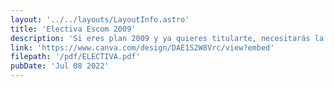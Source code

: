 ```yaml
---
layout: '../../layouts/LayoutInfo.astro'
title: 'Electiva Escom 2009'
description: 'Si eres plan 2009 y ya quieres titularte, necesitarás la electiva y aquí está lo que debes saber.'
link: 'https://www.canva.com/design/DAE1S2W8Vrc/view?embed'
filepath: '/pdf/ELECTIVA.pdf'
pubDate: 'Jul 08 2022'
---
```

